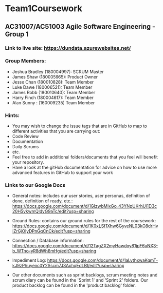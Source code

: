# Team1Coursework
## AC31007/AC51003 Agile Software Engineering - Group 1


### Link to live site: https://dundata.azurewebsites.net/


### Group Members:
- Joshua Bradley (180004997): SCRUM Master
- James Shaw (180005665): Product Owner
- Jesse Chan (180010828): Team Member
- Luke Dawe (180006521): Team Member
- James Robb (180010640): Team Member
- Harry Finch (180004617): Team Member
- Alan Sunny : (160009235) Team Member

### Hints:
- You may wish to change the issue tags that are in GitHub to map to different activities that you are carrying out:
 - Code Review
 - Documentation
 - Daily Scrums
 - etc.
- Feel free to add in additional folders/documents that you feel will benefit your repository.
- Have a look at the gitHub documentation for advice on how to use more advanced features in GitHub to support your work

### Links to our Google Docs
- General notes: includes our user stories, user personas, definition of done, definition of ready, etc.: 
https://docs.google.com/document/d/1GIzwbMIxGo_43YNpUKrhUI1D3c20H5vkwmQIdvG9aTc/edit?usp=sharing

- Ground Rules: contains our ground rules for the rest of the coursework: 
https://docs.google.com/document/d/1K0xLSf1Xhw6GyveNL03kO8drHvIZrGjOIyDPnGqCnCk/edit?usp=sharing

- Connection / Database information: 
https://docs.google.com/document/d/12TagZX2myHawdoy81jpF6uNX3-b_WTno-yR8dWh8mHg/edit?usp=sharing

- Impediment Log: 
https://docs.google.com/document/d/1aLvthxwaKqmT-kJ9zPhuyenc0Y2Sscm7J3AohqEdLBI/edit?usp=sharing

- Our other documents such as sprint backlogs, scrum meeting notes and scrum diary can be found in the 'Sprint 1' and 'Sprint 2' folders. Our product backlog can be found in the 'product backlog' folder.
